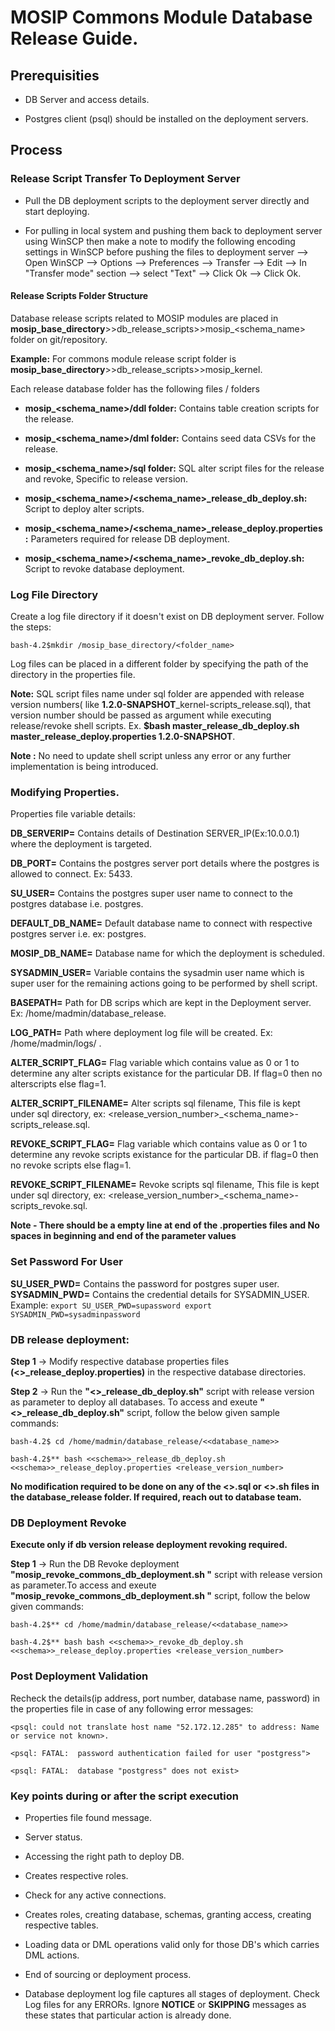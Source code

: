 # MOSIP Commons Module Database Release Guide. 

## Prerequisities

* DB Server and access details.

* Postgres client (psql) should be installed on the deployment servers.

## Process

### Release Script Transfer To Deployment Server

*  Pull the DB deployment scripts to the deployment server directly and start deploying.

*  For pulling in local system and pushing them back to deployment server using WinSCP then make a note to modify the following encoding settings in WinSCP before pushing the files to deployment server --> Open WinSCP --> Options --> Preferences --> Transfer --> Edit --> In "Transfer mode" section --> select "Text" --> Click Ok --> Click Ok.

#### Release Scripts Folder Structure

 Database release scripts related to MOSIP modules are placed in **mosip_base_directory**>>db_release_scripts>>mosip_<schema_name> folder on git/repository.

**Example:** For commons module release script folder is **mosip_base_directory**>>db_release_scripts>>mosip_kernel.

Each release database folder has the following files / folders

* **mosip_<schema_name>/ddl folder:** Contains table creation scripts for the release.

* **mosip_<schema_name>/dml folder:** Contains seed data CSVs for the release.

* **mosip_<schema_name>/sql folder:** SQL alter script files for the release and revoke, Specific to release version.

* **mosip_<schema_name>/<schema_name>_release_db_deploy.sh:**  Script to deploy alter scripts.

* **mosip_<schema_name>/<schema_name>_release_deploy.properties:** Parameters required for release DB deployment.

* **mosip_<schema_name>/<schema_name>_revoke_db_deploy.sh:**  Script to revoke database deployment.


### Log File Directory

Create a log file directory if it doesn't exist on DB deployment server. Follow the steps:
 
``` bash-4.2$mkdir /mosip_base_directory/<folder_name> ```

Log files can be placed in a different folder by specifying the path of the directory in the properties file.

**Note:** SQL script files name under sql folder are appended with release version numbers( like **1.2.0-SNAPSHOT**_kernel-scripts_release.sql), that version number should be passed as argument while executing release/revoke shell scripts. Ex. **$bash master_release_db_deploy.sh master_release_deploy.properties 1.2.0-SNAPSHOT**.

**Note :** No need to update shell script unless any error or any further implementation is being introduced.


### Modifying Properties.

Properties file variable details:

**DB_SERVERIP=** Contains details of Destination SERVER_IP(Ex:10.0.0.1) where the deployment is targeted.

**DB_PORT=** Contains the postgres server port details where the postgres is allowed to connect. Ex: 5433.

**SU_USER=** Contains the postgres super user name to connect to the postgres database i.e. postgres.

**DEFAULT_DB_NAME=** Default database name to connect with respective postgres server i.e. ex: postgres.

**MOSIP_DB_NAME=** Database name for which the deployment is scheduled.

**SYSADMIN_USER=** Variable contains the sysadmin user name which is super user for the remaining actions going to be performed by shell script.

**BASEPATH=** Path for DB scrips which are kept in the Deployment server. Ex: /home/madmin/database_release.

**LOG_PATH=** Path where deployment log file will be created. Ex: /home/madmin/logs/ .

**ALTER_SCRIPT_FLAG=** Flag variable which contains value as 0 or 1 to determine any alter scripts existance for the particular DB. If flag=0 then no alterscripts else flag=1.

**ALTER_SCRIPT_FILENAME=** Alter scripts sql filename, This file is kept under sql directory, ex: <release_version_number>_<schema_name>-scripts_release.sql.

**REVOKE_SCRIPT_FLAG=** Flag variable which contains value as 0 or 1 to determine any revoke scripts existance for the particular DB. if flag=0 then no revoke scripts else flag=1.

**REVOKE_SCRIPT_FILENAME=** Revoke scripts sql filename, This file is kept under sql directory, ex: <release_version_number>_<schema_name>-scripts_revoke.sql.

**Note - There should be a empty line at end of the .properties files and No spaces in beginning and end of the parameter values**

### Set Password For User

**SU_USER_PWD=** Contains the password for postgres super user.
**SYSADMIN_PWD=** Contains the credential details for SYSADMIN_USER.
Example:
	`export SU_USER_PWD=supassword
	 export SYSADMIN_PWD=sysadminpassword`

### DB release deployment:
		
**Step 1** -> Modify respective database properties files **(<<schema>>_release_deploy.properties)** in the respective database directories.

**Step 2** -> Run the **"<<schema>>_release_db_deploy.sh"** script with release version as parameter to deploy all databases. To access and exeute **"<<schema>>_release_db_deploy.sh"** script, follow the below given sample commands:

```
bash-4.2$ cd /home/madmin/database_release/<<database_name>>

bash-4.2$** bash <<schema>>_release_db_deploy.sh  <<schema>>_release_deploy.properties <release_version_number>

```

**No modification required to be done on any of the <>.sql or <>.sh files in the database_release folder. If required, reach out to database team.**

### DB Deployment Revoke 

**Execute only if db version release deployment revoking required.**

**Step 1** -> Run the DB Revoke deployment **"mosip_revoke_commons_db_deployment.sh "** script with release version as parameter.To access and exeute **"mosip_revoke_commons_db_deployment.sh "** script, follow the below given commands:

```
bash-4.2$** cd /home/madmin/database_release/<<database_name>> 

bash-4.2$** bash bash <<schema>>_revoke_db_deploy.sh  <<schema>>_release_deploy.properties <release_version_number>
```

### Post Deployment Validation

 Recheck the details(ip address, port number, database name, password) in the properties file in case of any following error messages:

```
<psql: could not translate host name "52.172.12.285" to address: Name or service not known>.

<psql: FATAL:  password authentication failed for user "postgress">

<psql: FATAL:  database "postgress" does not exist>
```
### Key points during or after the script execution

 * Properties file found message.

 * Server status.

 * Accessing the right path to deploy DB.

 * Creates respective roles.

 * Check for any active connections.

 * Creates roles, creating database, schemas, granting access, creating respective tables.

 * Loading data or DML operations valid only for those DB's which carries DML actions.

 * End of sourcing or deployment process.
		
* Database deployment log file captures all stages of deployment. Check Log files for any ERRORs. Ignore **NOTICE** or **SKIPPING** messages as these  states that particular action is already done.
